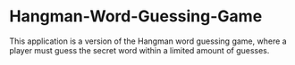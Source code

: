 # Hangman-Word-Guessing-Game

This application is a version of the Hangman word guessing game, where a player must guess the secret word within a limited amount of guesses.
